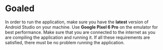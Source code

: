 # Goaled
In order to run the application, make sure you have the **latest** version of Android Studio on your machine.
Use **Google Pixel 6 Pro** on the emulator for best performance.
Make sure that you are connected to the internet as you are compiling the application and running it.
If all these requirements are satisfied, there must be no problem running the application.
